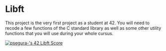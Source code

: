 # Libft
<p>This project is the very first project as a student at 42. You will need to recode a few functions of the C standard library as well as some other utility functions that you will use during your whole cursus. </p>
<a href="https://profile.intra.42.fr/users/psegura-" target="_blank"><img src="https://badge42.vercel.app/api/v2/cl4vhf07q009309meq23tthiv/project/2620022" alt="psegura-'s 42 Libft Score" /></a>